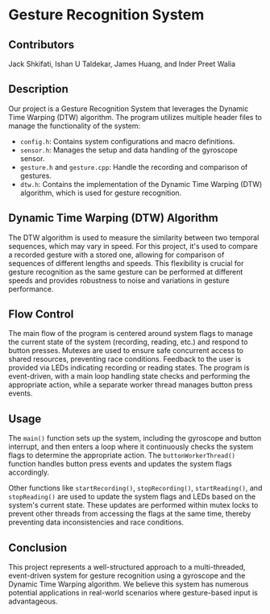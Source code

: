 # Gesture Recognition System

## Contributors
Jack Shkifati, Ishan U Taldekar, James Huang, and Inder Preet Walia

## Description
Our project is a Gesture Recognition System that leverages the Dynamic Time Warping (DTW) algorithm. The program utilizes multiple header files to manage the functionality of the system:

- `config.h`: Contains system configurations and macro definitions.
- `sensor.h`: Manages the setup and data handling of the gyroscope sensor.
- `gesture.h` and `gesture.cpp`: Handle the recording and comparison of gestures.
- `dtw.h`: Contains the implementation of the Dynamic Time Warping (DTW) algorithm, which is used for gesture recognition.

## Dynamic Time Warping (DTW) Algorithm
The DTW algorithm is used to measure the similarity between two temporal sequences, which may vary in speed. For this project, it's used to compare a recorded gesture with a stored one, allowing for comparison of sequences of different lengths and speeds. This flexibility is crucial for gesture recognition as the same gesture can be performed at different speeds and provides robustness to noise and variations in gesture performance.

## Flow Control
The main flow of the program is centered around system flags to manage the current state of the system (recording, reading, etc.) and respond to button presses. Mutexes are used to ensure safe concurrent access to shared resources, preventing race conditions. Feedback to the user is provided via LEDs indicating recording or reading states. The program is event-driven, with a main loop handling state checks and performing the appropriate action, while a separate worker thread manages button press events.

## Usage
The `main()` function sets up the system, including the gyroscope and button interrupt, and then enters a loop where it continuously checks the system flags to determine the appropriate action. The `buttonWorkerThread()` function handles button press events and updates the system flags accordingly.

Other functions like `startRecording()`, `stopRecording()`, `startReading()`, and `stopReading()` are used to update the system flags and LEDs based on the system's current state. These updates are performed within mutex locks to prevent other threads from accessing the flags at the same time, thereby preventing data inconsistencies and race conditions.

## Conclusion
This project represents a well-structured approach to a multi-threaded, event-driven system for gesture recognition using a gyroscope and the Dynamic Time Warping algorithm. We believe this system has numerous potential applications in real-world scenarios where gesture-based input is advantageous. 
